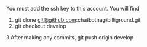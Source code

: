 You must add the ssh key to this account.
You will find 

1. git clone git@github.com:chatbotnag/billiground.git
2. git checkout develop

3.After making any commits, git push origin develop 


